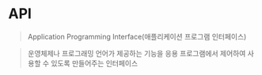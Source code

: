 # API
> Application Programming Interface(애플리케이션 프로그램 인터페이스)

> 운영체제나 프로그래밍 언어가 제공하는 기능을 응용 프로그램에서 제어하여 사용할 수 있도록 만들어주는 인터페이스
